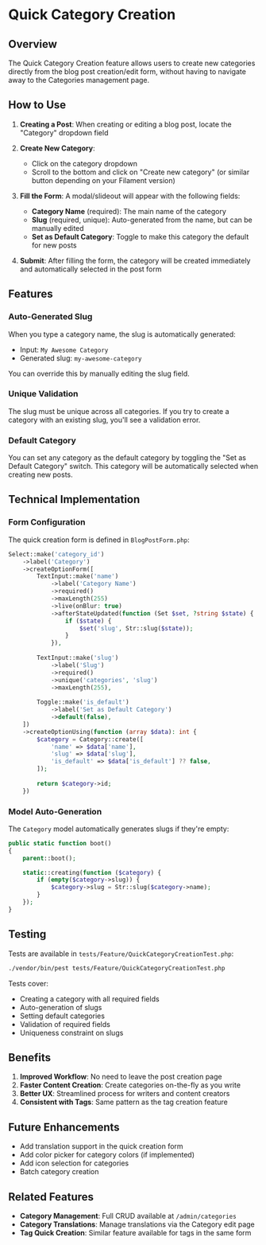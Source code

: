 # Quick Category Creation

## Overview

The Quick Category Creation feature allows users to create new categories directly from the blog post creation/edit form, without having to navigate away to the Categories management page.

## How to Use

1. **Creating a Post**: When creating or editing a blog post, locate the "Category" dropdown field
2. **Create New Category**: 
   - Click on the category dropdown
   - Scroll to the bottom and click on "Create new category" (or similar button depending on your Filament version)
3. **Fill the Form**: A modal/slideout will appear with the following fields:
   - **Category Name** (required): The main name of the category
   - **Slug** (required, unique): Auto-generated from the name, but can be manually edited
   - **Set as Default Category**: Toggle to make this category the default for new posts

4. **Submit**: After filling the form, the category will be created immediately and automatically selected in the post form

## Features

### Auto-Generated Slug
When you type a category name, the slug is automatically generated:
- Input: `My Awesome Category`
- Generated slug: `my-awesome-category`

You can override this by manually editing the slug field.

### Unique Validation
The slug must be unique across all categories. If you try to create a category with an existing slug, you'll see a validation error.

### Default Category
You can set any category as the default category by toggling the "Set as Default Category" switch. This category will be automatically selected when creating new posts.

## Technical Implementation

### Form Configuration

The quick creation form is defined in `BlogPostForm.php`:

```php
Select::make('category_id')
    ->label('Category')
    ->createOptionForm([
        TextInput::make('name')
            ->label('Category Name')
            ->required()
            ->maxLength(255)
            ->live(onBlur: true)
            ->afterStateUpdated(function (Set $set, ?string $state) {
                if ($state) {
                    $set('slug', Str::slug($state));
                }
            }),
        
        TextInput::make('slug')
            ->label('Slug')
            ->required()
            ->unique('categories', 'slug')
            ->maxLength(255),
        
        Toggle::make('is_default')
            ->label('Set as Default Category')
            ->default(false),
    ])
    ->createOptionUsing(function (array $data): int {
        $category = Category::create([
            'name' => $data['name'],
            'slug' => $data['slug'],
            'is_default' => $data['is_default'] ?? false,
        ]);
        
        return $category->id;
    })
```

### Model Auto-Generation

The `Category` model automatically generates slugs if they're empty:

```php
public static function boot()
{
    parent::boot();

    static::creating(function ($category) {
        if (empty($category->slug)) {
            $category->slug = Str::slug($category->name);
        }
    });
}
```

## Testing

Tests are available in `tests/Feature/QuickCategoryCreationTest.php`:

```bash
./vendor/bin/pest tests/Feature/QuickCategoryCreationTest.php
```

Tests cover:
- Creating a category with all required fields
- Auto-generation of slugs
- Setting default categories
- Validation of required fields
- Uniqueness constraint on slugs

## Benefits

1. **Improved Workflow**: No need to leave the post creation page
2. **Faster Content Creation**: Create categories on-the-fly as you write
3. **Better UX**: Streamlined process for writers and content creators
4. **Consistent with Tags**: Same pattern as the tag creation feature

## Future Enhancements

- Add translation support in the quick creation form
- Add color picker for category colors (if implemented)
- Add icon selection for categories
- Batch category creation

## Related Features

- **Category Management**: Full CRUD available at `/admin/categories`
- **Category Translations**: Manage translations via the Category edit page
- **Tag Quick Creation**: Similar feature available for tags in the same form
